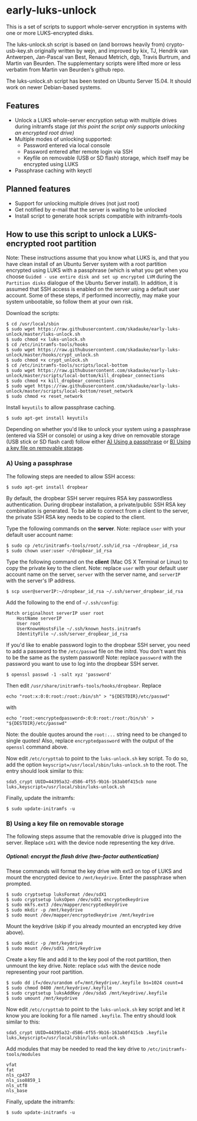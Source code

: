 # early-luks-unlock

This is a set of scripts to support whole-server encryption in systems with one or more LUKS-encrypted disks. 

The luks-unlock.sh script is based on (and borrows heavily from) crypto-usb-key.sh originally written by wejn, and improved by kix, TJ, Hendrik van Antwerpen, Jan-Pascal van Best, Renaud Metrich, dgb, Travis Burtrum, and Martin van Beurden. The supplementary scripts were lifted more or less verbatim from Martin van Beurden's github repo. 

The luks-unlock.sh script has been tested on Ubuntu Server 15.04. It should work on newer Debian-based systems.

## Features

- Unlock a LUKS whole-server encryption setup with multiple drives during initramfs stage _(at this point the script only supports unlocking an encrypted root drive)_
- Multiple modes of unlocking supported:
  - Password entered via local console
  - Password entered after remote login via SSH
  - Keyfile on removable (USB or SD flash) storage, which itself may be encrypted using LUKS
- Passphrase caching with keyctl


## Planned features

- Support for unlocking multiple drives (not just root)
- Get notified by e-mail that the server is waiting to be unlocked
- Install script to generate hook scripts compatible with initramfs-tools


## How to use this script to unlock a LUKS-encrypted root partition

Note: These instructions assume that you know what LUKS is, and that you have clean install of an Ubuntu Server system with a root partition encrypted using LUKS with a passphrase (which is what you get when you choose `Guided - use entire disk and set up encrypted LVM` during the `Partition disks` dialogue of the Ubuntu Server install). In addition, it is assumed that SSH access is enabled on the server using a default user account. Some of these steps, if performed incorrectly, may make your system unbootable, so follow them at your own risk.

Download the scripts:

    $ cd /usr/local/sbin
    $ sudo wget https://raw.githubusercontent.com/skadauke/early-luks-unlock/master/luks-unlock.sh
    $ sudo chmod +x luks-unlock.sh
    $ cd /etc/initramfs-tools/hooks
    $ sudo wget https://raw.githubusercontent.com/skadauke/early-luks-unlock/master/hooks/crypt_unlock.sh
    $ sudo chmod +x crypt_unlock.sh
    $ cd /etc/initramfs-tools/scripts/local-bottom
    $ sudo wget https://raw.githubusercontent.com/skadauke/early-luks-unlock/master/scripts/local-bottom/kill_dropbear_connections
    $ sudo chmod +x kill_dropbear_connections
    $ sudo wget https://raw.githubusercontent.com/skadauke/early-luks-unlock/master/scripts/local-bottom/reset_network
    $ sudo chmod +x reset_network
    
Install `keyutils` to allow passphrase caching.
    
    $ sudo apt-get install keyutils
    
Depending on whether you'd like to unlock your system using a passphrase (entered via SSH or console) or using a key drive on removable storage (USB stick or SD flash card) follow either [A) Using a passphrase](#a-using-a-passphrase) or [B) Using a key file on removable storage](#b-using-a-key-file-on-removable-storage).

### A) Using a passphrase

The following steps are needed to allow SSH access:

    $ sudo apt-get install dropbear

By default, the dropbear SSH server requires RSA key passwordless authentication. During dropbear installation, a private/public SSH RSA key combination is generated. To be able to connect from a client to the server, the private SSH RSA key needs to be copied to the client.

Type the following commands on the **server**. Note: replace `user` with your default user account name:

    $ sudo cp /etc/initramfs-tools/root/.ssh/id_rsa ~/dropbear_id_rsa
    $ sudo chown user:user ~/dropbear_id_rsa

Type the following command on the **client** (Mac OS X Terminal or Linux) to copy the private key to the client. Note: replace `user` with your default user account name on the server, `server` with the server name, and `serverIP` with the server's IP address.

    $ scp user@serverIP:~/dropbear_id_rsa ~/.ssh/server_dropbear_id_rsa

Add the following to the end of `~/.ssh/config`:

    Match originalhost serverIP user root
        HostName serverIP
        User root
        UserKnownHostsFile ~/.ssh/known_hosts.initramfs
        IdentityFile ~/.ssh/server_dropbear_id_rsa

If you'd like to enable password login to the dropbear SSH server, you need to add a password to the `/etc/passwd` file on the initrd. You don't want this to be the same as the system password! Note: replace `password` with the password you want to use to log into the dropbear SSH server.

    $ openssl passwd -1 -salt xyz 'password'
    
Then edit `/usr/share/initramfs-tools/hooks/dropbear`. Replace

    echo "root:x:0:0:root:/root:/bin/sh" > "${DESTDIR}/etc/passwd"

with

    echo ‘root:<encryptedpassword>:0:0:root:/root:/bin/sh' > "${DESTDIR}/etc/passwd"

Note: the double quotes around the `root:...` string need to be changed to single quotes! Also, replace `encryptedpassword` with the output of the `openssl` command above.

Now edit `/etc/crypttab` to point to the `luks-unlock.sh` key script. To do so, add the option `keyscript=/usr/local/sbin/luks-unlock.sh` to the root. The entry should look similar to this:

    sda5_crypt UUID=44395a32-d586-4f55-9b16-163ab0f415cb none luks,keyscript=/usr/local/sbin/luks-unlock.sh

Finally, update the initramfs:
    
    $ sudo update-initramfs -u


### B) Using a key file on removable storage

The following steps assume that the removable drive is plugged into the server. Replace `sdX1` with the device node representing the key drive. 

##### Optional: encrypt the flash drive (two-factor authentication)

These commands will format the key drive with ext3 on top of LUKS and mount the encrypted device to `/mnt/keydrive`. Enter the passphrase when prompted.

    $ sudo cryptsetup luksFormat /dev/sdX1
    $ sudo cryptsetup luksOpen /dev/sdX1 encryptedkeydrive
    $ sudo mkfs.ext3 /dev/mapper/encryptedkeydrive
    $ sudo mkdir -p /mnt/keydrive
    $ sudo mount /dev/mapper/encryptedkeydrive /mnt/keydrive

Mount the keydrive (skip if you already mounted an encrypted key drive above).

    $ sudo mkdir -p /mnt/keydrive
    $ sudo mount /dev/sdX1 /mnt/keydrive

Create a key file and add it to the key pool of the root partition, then unmount the key drive. Note: replace `sda5` with the device node representing your root partition.

    $ sudo dd if=/dev/urandom of=/mnt/keydrive/.keyfile bs=1024 count=4
    $ sudo chmod 0400 /mnt/keydrive/.keyfile
    $ sudo cryptsetup luksAddKey /dev/sda5 /mnt/keydrive/.keyfile
    $ sudo umount /mnt/keydrive

Now edit `/etc/crypttab` to point to the `luks-unlock.sh` key script and let it know you are looking for a file named `.keyfile`. The entry should look similar to this:

    sda5_crypt UUID=44395a32-d586-4f55-9b16-163ab0f415cb .keyfile luks,keyscript=/usr/local/sbin/luks-unlock.sh

Add modules that may be needed to read the key drive to `/etc/initramfs-tools/modules`

    vfat
    fat
    nls_cp437
    nls_iso8859_1
    nls_utf8
    nls_base

Finally, update the initramfs:
    
    $ sudo update-initramfs -u
